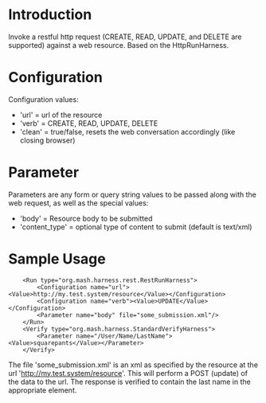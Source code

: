 # Introduction #

Invoke a restful http request (CREATE, READ, UPDATE, and DELETE are supported) against a web resource.  Based on the HttpRunHarness.

# Configuration #
Configuration values:
  * 'url' = url of the resource
  * 'verb' = CREATE, READ, UPDATE, DELETE
  * 'clean' = true/false, resets the web conversation accordingly (like closing browser)

# Parameter #
Parameters are any form or query string values to be passed along with the web request, as well as the special values:
  * 'body' = Resource body to be submitted
  * 'content\_type' = optional type of content to submit (default is text/xml)

# Sample Usage #
```
    <Run type="org.mash.harness.rest.RestRunHarness">
        <Configuration name="url"><Value>http://my.test.system/resource</Value></Configuration>
        <Configuration name="verb"><Value>UPDATE</Value></Configuration>
        <Parameter name="body" file="some_submission.xml"/>
    </Run>
    <Verify type="org.mash.harness.StandardVerifyHarness">
        <Parameter name="/User/Name/LastName"><Value>squarepants</Value></Parameter>        
    </Verify>
```

The file 'some\_submission.xml' is an xml as specified by the resource at the url 'http://my.test.system/resource'.  This will perform a POST (update) of the data to the url.  The response is verified to contain the last name in the appropriate element.